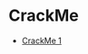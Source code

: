 # CrackMe

  - [CrackMe 1](https://github.com/vladpereskokov/Technopark_InfoSec-Cracks/tree/master/CrackMe_1)  
